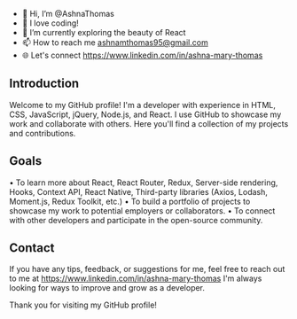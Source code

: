 - 👋 Hi, I’m @AshnaThomas
- 👀 I love coding!
- 🌱 I’m currently exploring the beauty of React
- 📫 How to reach me ashnamthomas95@gmail.com
- 🌐 Let's connect https://www.linkedin.com/in/ashna-mary-thomas


## Introduction

Welcome to my GitHub profile! I'm a developer with experience in HTML, CSS, JavaScript, jQuery, Node.js, and React. I use GitHub to showcase my work and collaborate with others. Here you'll find a collection of my projects and contributions.


## Goals

• To learn more about React, React Router, Redux, Server-side          rendering, Hooks, Context API, React Native, Third-party libraries (Axios, Lodash, Moment.js, Redux Toolkit, etc.)
• To build a portfolio of projects to showcase my work to potential employers or collaborators.
• To connect with other developers and participate in the open-source community.


## Contact

If you have any tips, feedback, or suggestions for me, feel free to reach out to me at https://www.linkedin.com/in/ashna-mary-thomas I'm always looking for ways to improve and grow as a developer.

Thank you for visiting my GitHub profile!


<!---
AshnaThomas/AshnaThomas is a ✨ special ✨ repository because its `README.md` (this file) appears on your GitHub profile.
You can click the Preview link to take a look at your changes.
--->
